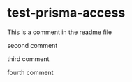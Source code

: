 # test-prisma-access
 
This is a comment in the readme file

second comment

third comment

fourth comment
